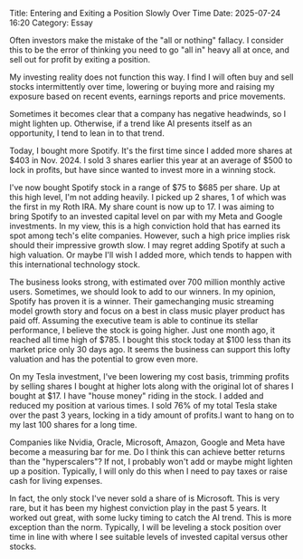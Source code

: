 Title: Entering and Exiting a Position Slowly Over Time 
Date: 2025-07-24 16:20 
Category: Essay


Often investors make the mistake of the "all or nothing" fallacy. I consider this 
to be the error of thinking you need to go "all in" heavy all at once, and sell out 
for profit by exiting a position.

My investing reality does not function this way. I find I will often buy and sell stocks 
intermittently over time, lowering or buying more and raising my exposure based on recent events, 
earnings reports and price movements.

Sometimes it becomes clear that a company has negative headwinds, so I might lighten up. 
Otherwise, if a trend like AI presents itself as an opportunity, I tend to lean in to that trend.
 
Today, I bought more Spotify. It's the first time since I added more shares at $403 in Nov. 2024. 
I sold 3 shares earlier this year at an average of $500 to lock in profits, but have since wanted 
to invest more in a winning stock.

I've now bought Spotify stock in a range of $75 to $685 per share. Up at this high level, I'm not 
adding heavily. I picked up 2 shares, 1 of which was the first in my Roth IRA. My share count is now up to 17.
I was aiming to bring Spotify to an invested capital level on par with my Meta and Google investments. 
In my view, this is a high conviction hold that has earned its spot among tech's elite companies.
However, such a high price implies risk should their impressive growth slow. I may regret adding Spotify at such a high valuation.
Or maybe I'll wish I added more, which tends to happen with this international technology stock.

The business looks strong, with estimated over 700 million monthly active users. Sometimes, we 
should look to add to our winners. In my opinion, Spotify has proven it is a winner. Their gamechanging 
music streaming model growth story and focus on a best in class music player product has paid off.
Assuming the executive team is able to continue its stellar performance, I believe the stock is going higher.
Just one month ago, it reached all time high of $785. I bought this stock today at $100 less than its market price only 30 days ago. 
It seems the business can support this lofty valuation and has the potential to grow even more.

On my Tesla investment, I've been lowering my cost basis, trimming profits by selling shares I bought at higher lots
along with the original lot of shares I bought at $17. I have "house money" riding in the stock. 
I added and reduced my position at various times. I sold 76% of my total Tesla stake over the past 
3 years, locking in a tidy amount of profits.I want to hang on to my last 100 shares for a long time.

Companies like Nvidia, Oracle, Microsoft, Amazon, Google and Meta have become a measuring bar for me.
Do I think this can achieve better returns than the "hyperscalers"? If not, I probably won't add or 
maybe might lighten up a position. Typically, I will only do this when I need to pay taxes or raise 
cash for living expenses.

In fact, the only stock I've never sold a share of is Microsoft. This is very rare, but it has been 
my highest conviction play in the past 5 years. It worked out great, with some lucky timing to catch the AI trend. 
This is more exception than the norm. Typically, I will be leveling a stock position over time in line with where 
I see suitable levels of invested capital versus other stocks. 
